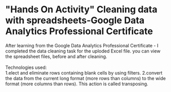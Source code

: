 # "Hands On Activity" Cleaning data with spreadsheets-Google Data Analytics Professional Certificate
After learning from the Google Data Analytics Professional Certificate  - I completed the data cleaning task for the uploded Excel file. 
you can view the spreadsheet files, before and after cleaning. <br><br>
Technologies used:<br>
1.elect and eliminate rows containing blank cells by using filters.
2.convert the data from the current long format (more rows than columns) to the wide format (more columns than rows). This action is called transposing.
